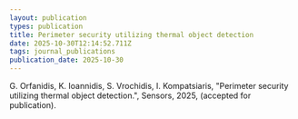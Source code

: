 ```yaml
---
layout: publication
types: publication
title: Perimeter security utilizing thermal object detection
date: 2025-10-30T12:14:52.711Z
tags: journal_publications
publication_date: 2025-10-30
---
```

G. Orfanidis, K. Ioannidis, S. Vrochidis, I. Kompatsiaris, "Perimeter security utilizing thermal object detection.", Sensors, 2025, (accepted for publication).